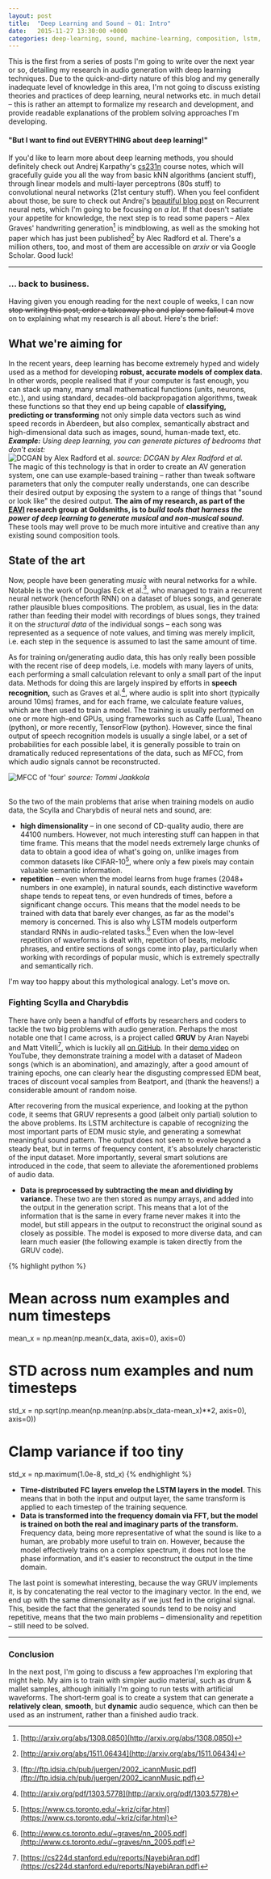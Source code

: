 ```yaml
---
layout: post
title:  "Deep Learning and Sound ~ 01: Intro"
date:   2015-11-27 13:30:00 +0000
categories: deep-learning, sound, machine-learning, composition, lstm, neural-networks
---
```


This is the first from a series of posts I'm going to write over the next year or so, detailing my research in audio generation with deep learning techniques.
Due to the quick-and-dirty nature of this blog and my generally inadequate level of knowledge in this area, I'm not going to discuss existing theories and practices
of deep learning, neural networks etc. in much detail – this is rather an attempt to formalize my research and development, and provide readable explanations of the problem solving approaches I'm developing.

#### "But I want to find out EVERYTHING about deep learning!"

If you'd like to learn more about deep learning methods, you should definitely check out Andrej Karpathy's [cs231n](https://cs231n.github.io) course notes, which will gracefully guide you all the way from basic kNN algorithms (ancient stuff), through linear models and multi-layer perceptrons (80s stuff) to convolutional neural networks (21st century stuff). When you feel confident about those, be sure to check out Andrej's [beautiful blog post](http://karpathy.github.io/2015/05/21/rnn-effectiveness/) on Recurrent neural nets, which I'm going to be focusing on *a lot.* If that doesn't satiate your appetite for knowledge, the next step is to read some papers – Alex Graves' handwriting generation[^1] is mindblowing, as well as the smoking hot paper which has just been published[^2] by Alec Radford et al. There's a million others, too, and most of them are accessible on *arxiv* or via Google Scholar. Good luck!

---

### … back to business.

Having given you enough reading for the next couple of weeks, I can now <del>stop writing this post, order a takeaway pho and play some fallout 4</del> move on to explaining what my research is all about. Here's the brief:

## What we're aiming for

In the recent years, deep learning has become extremely hyped and widely used as a method for developing **robust, accurate models of complex data.** In other words, people realised that if your computer is fast enough, you can stack up many, many small mathematical functions (units, neurons, etc.), and using standard, decades-old backpropagation algorithms, tweak these functions so that they end up being capable of **classifying, predicting or transforming** not only simple data vectors such as wind speed records in Aberdeen, but also complex, semantically abstract and high-dimensional data such as images, sound, human-made text, etc.
<br>
_**Example:** Using deep learning, you can generate pictures of bedrooms that don't exist:_<br>
![DCGAN by Alex Radford et al.](https://raw.githubusercontent.com/Newmu/dcgan_code/master/images/lsun_bedrooms_five_epoch_samples.png)
_source: DCGAN by Alex Radford et al._
<br>
The magic of this technology is that in order to create an AV generation system, one can use example-based training – rather than tweak software parameters that only the computer really understands, one can describe their desired output by exposing the system to a range of things that "sound or look like" the desired output. **The aim of my research, as part of the [EAVI](http://eavi.goldsmithsdigital.com) research group at Goldsmiths, is to _build tools that harness the power of deep learning to generate musical and non-musical sound._** These tools may well prove to be much more intuitive and creative than any existing sound composition tools.


## State of the art

Now, people have been generating _music_ with neural networks for a while. Notable is the work of Douglas Eck et al.[^3], who managed to train a recurrent neural network (henceforth RNN) on a dataset of blues songs, and generate rather plausible blues compositions. The problem, as usual, lies in the data: rather than feeding their model with recordings of blues songs, they trained it on the _structural data_ of the individual songs – each song was represented as a sequence of note values, and timing was merely implicit, i.e. each step in the sequence is assumed to last the same amount of time.

As for training on/generating audio data, this has only really been possible with the recent rise of deep models, i.e. models with many layers of units, each performing a small calculation relevant to only a small part of the input data. Methods for doing this are largely inspired by efforts in __speech recognition,__ such as Graves et al.[^4], where audio is split into short (typically around 10ms) frames, and for each frame, we calculate feature values, which are then used to train a model. The training is usually performed on one or more high-end GPUs, using frameworks such as Caffe (Lua), Theano (python), or more recently, TensorFlow (python). However, since the final output of speech recognition models is usually a single label, or a set of probabilities for each possible label, it is generally possible to train on dramatically reduced representations of the data, such as MFCC, from which audio signals cannot be reconstructed.

![MFCC of 'four'](http://pmtk3.googlecode.com/svn-history/r663/trunk/docs/demos/dataDemos/plotMFCC_02.png)
_source: Tommi Jaakkola_

<br>
So the two of the main problems that arise when training models on audio data, the Scylla and Charybdis of neural nets and sound, are:

+ __high dimensionality__ – in one second of CD-quality audio, there are 44100 numbers. However, not much interesting stuff can happen in that time frame. This means that the model needs extremely large chunks of data to obtain a good idea of what's going on, unlike images from common datasets like CIFAR-10[^5], where only a few pixels may contain valuable semantic information.
+ __repetition__ – even when the model learns from huge frames (2048+ numbers in one example), in natural sounds, each distinctive waveform shape tends to repeat tens, or even hundreds of times, before a significant change occurs. This means that the model needs to be trained with data that barely ever changes, as far as the model's memory is concerned. This is also why LSTM models outperform standard RNNs in audio-related tasks.[^6] Even when the low-level repetition of waveforms is dealt with, repetition of beats, melodic phrases, and entire sections of songs come into play, particularly when working with recordings of popular music, which is extremely spectrally and semantically rich.

I'm way too happy about this mythological analogy. Let's move on.

### Fighting Scylla and Charybdis

There have only been a handful of efforts by researchers and coders to tackle the two big problems with audio generation. Perhaps the most notable one that I came across, is a project called __GRUV__ by Aran Nayebi and Matt Vitelli[^7], which is luckily all [on GitHub](https://github.com/MattVitelli/GRUV). In their [demo video](https://www.youtube.com/watch?v=0VTI1BBLydE) on YouTube, they demonstrate training a model with a dataset of Madeon songs (which is an abomination), and amazingly, after a good amount of training epochs, one can clearly hear the disgusting compressed EDM beat, traces of discount vocal samples from Beatport, and (thank the heavens!) a considerable amount of random noise.

After recovering from the musical experience, and looking at the python code, it seems that GRUV represents a good (albeit only partial) solution to the above problems. Its LSTM architecture is capable of recognizing the most important parts of EDM music style, and generating a somewhat meaningful sound pattern. The output does not seem to evolve beyond a steady beat, but in terms of frequency content, it's absolutely characteristic of the input dataset. More importantly, several smart solutions are introduced in the code, that seem to alleviate the aforementioned problems of audio data.

+ __Data is preprocessed by subtracting the mean and dividing by variance.__ These two are then stored as numpy arrays, and added into the output in the generation script. This means that a lot of the information that is the same in every frame never makes it into the model, but still appears in the output to reconstruct the original sound as closely as possible. The model is exposed to more diverse data, and can learn much easier (the following example is taken directly from the GRUV code).

{% highlight python %}
# Mean across num examples and num timesteps
mean_x = np.mean(np.mean(x_data, axis=0), axis=0)
# STD across num examples and num timesteps
std_x = np.sqrt(np.mean(np.mean(np.abs(x_data-mean_x)**2, axis=0), axis=0))
# Clamp variance if too tiny
std_x = np.maximum(1.0e-8, std_x)
{% endhighlight %}


+ __Time-distributed FC layers envelop the LSTM layers in the model.__ This means that in both the input and output layer, the same transform is applied to each timestep of the training sequence.
+ __Data is transformed into the frequency domain via FFT, but the model is trained on both the real and imaginary parts of the transform.__ Frequency data, being more representative of what the sound is like to a human, are probably more useful to train on. However, because the model effectively trains on a complex spectrum, it does not lose the phase information, and it's easier to reconstruct the output in the time domain.

The last point is somewhat interesting, because the way GRUV implements it, is by concatenating the real vector to the imaginary vector. In the end, we end up with the same dimensionality as if we just fed in the original signal. This, beside the fact that the generated sounds tend to be noisy and repetitive, means that the two main problems – dimensionality and repetition – still need to be solved.

---

### Conclusion

In the next post, I'm going to discuss a few approaches I'm exploring that might help. My aim is to train with simpler audio material, such as drum & mallet samples, although initially I'm going to run tests with artificial waveforms. The short-term goal is to create a system that can generate a __relatively clean__, __smooth__, but __dynamic__ audio sequence, which can then be used as an instrument, rather than a finished audio track.




[^1]: [http://arxiv.org/abs/1308.0850](http://arxiv.org/abs/1308.0850)
[^2]: [http://arxiv.org/abs/1511.06434](http://arxiv.org/abs/1511.06434)
[^3]: [ftp://ftp.idsia.ch/pub/juergen/2002_icannMusic.pdf](ftp://ftp.idsia.ch/pub/juergen/2002_icannMusic.pdf)
[^4]: [http://arxiv.org/pdf/1303.5778](http://arxiv.org/pdf/1303.5778)
[^5]: [https://www.cs.toronto.edu/~kriz/cifar.html](https://www.cs.toronto.edu/~kriz/cifar.html)
[^6]: [http://www.cs.toronto.edu/~graves/nn_2005.pdf](http://www.cs.toronto.edu/~graves/nn_2005.pdf)
[^7]: [https://cs224d.stanford.edu/reports/NayebiAran.pdf](https://cs224d.stanford.edu/reports/NayebiAran.pdf)